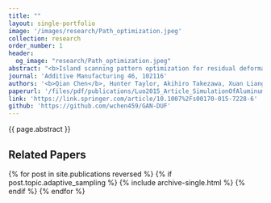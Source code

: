 ```yaml
---
title: ""
layout: single-portfolio
image: '/images/research/Path_optimization.jpeg'
collection: research
order_number: 1
header: 
  og_image: "research/Path_optimization.jpeg"
abstract: "<b>Island scanning pattern optimization for residual deformation mitigation in laser powerder bed fusion via sequential inherent strain method and sensitivity analysis<b>"
journal: 'Additive Manufacturing 46, 102116'
authors: '<b>Qian Chen</b>, Hunter Taylor, Akihiro Takezawa, Xuan Liang, Xavier Jimemez, Ryan Wicker, Albert To'
paperurl: '/files/pdf/publications/Luo2015_Article_SimulationOfAluminumAlloyFlowi.pdf'
link: 'https://link.springer.com/article/10.1007%2Fs00170-015-7228-6'
github: 'https://github.com/wchen459/GAN-DUF'
---
```


{{ page.abstract }}

## Related Papers

{% for post in site.publications reversed %}
  {% if post.topic.adaptive_sampling %}
    {% include archive-single.html %}
  {% endif %}
{% endfor %}
